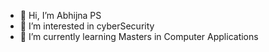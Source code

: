 - 👋 Hi, I’m Abhijna PS
- 👀 I’m interested in cyberSecurity 
- 🌱 I’m currently learning Masters in Computer Applications 

<!---
sudo-zoro/sudo-zoro is a ✨ special ✨ repository because its `README.md` (this file) appears on your GitHub profile.
You can click the Preview link to take a look at your changes.
--->
